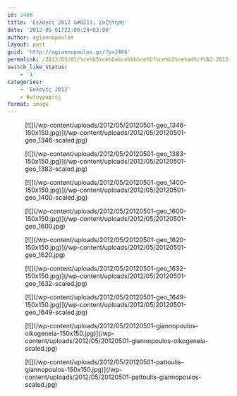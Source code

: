 ```yaml
---
id: 2466
title: 'Εκλογές 2012 &#8211; Συζήτηση'
date: '2012-05-01T22:00:24+03:00'
author: agiannopoulos
layout: post
guid: 'http://agiannopoulos.gr/?p=2466'
permalink: /2012/05/01/%ce%b5%ce%ba%ce%bb%ce%bf%ce%b3%ce%ad%cf%82-2012-%cf%83%cf%85%ce%b6%ce%ae%cf%84%ce%b7%cf%83%ce%b7-%cf%86%cf%89%cf%84%ce%bf%ce%b3%cf%81%ce%b1%cf%86%ce%af%ce%b5%cf%82/
switch_like_status:
    - '1'
categories:
    - 'Εκλογές 2012'
    - Φωτογραφίες
format: image
---
```


<div class="gallery galleryid-2466 gallery-columns-3 gallery-size-thumbnail" id="gallery-10"><figure class="gallery-item"><div class="gallery-icon landscape"> [![](/wp-content/uploads/2012/05/20120501-geo_1346-150x150.jpg)](/wp-content/uploads/2012/05/20120501-geo_1346-scaled.jpg) </div></figure><figure class="gallery-item"><div class="gallery-icon landscape"> [![](/wp-content/uploads/2012/05/20120501-geo_1383-150x150.jpg)](/wp-content/uploads/2012/05/20120501-geo_1383-scaled.jpg) </div></figure><figure class="gallery-item"><div class="gallery-icon landscape"> [![](/wp-content/uploads/2012/05/20120501-geo_1400-150x150.jpg)](/wp-content/uploads/2012/05/20120501-geo_1400-scaled.jpg) </div></figure><figure class="gallery-item"><div class="gallery-icon landscape"> [![](/wp-content/uploads/2012/05/20120501-geo_1600-150x150.jpg)](/wp-content/uploads/2012/05/20120501-geo_1600.jpg) </div></figure><figure class="gallery-item"><div class="gallery-icon portrait"> [![](/wp-content/uploads/2012/05/20120501-geo_1620-150x150.jpg)](/wp-content/uploads/2012/05/20120501-geo_1620.jpg) </div></figure><figure class="gallery-item"><div class="gallery-icon landscape"> [![](/wp-content/uploads/2012/05/20120501-geo_1632-150x150.jpg)](/wp-content/uploads/2012/05/20120501-geo_1632-scaled.jpg) </div></figure><figure class="gallery-item"><div class="gallery-icon landscape"> [![](/wp-content/uploads/2012/05/20120501-geo_1649-150x150.jpg)](/wp-content/uploads/2012/05/20120501-geo_1649-scaled.jpg) </div></figure><figure class="gallery-item"><div class="gallery-icon landscape"> [![](/wp-content/uploads/2012/05/20120501-giannopoulos-oikogeneia-150x150.jpg)](/wp-content/uploads/2012/05/20120501-giannopoulos-oikogeneia-scaled.jpg) </div></figure><figure class="gallery-item"><div class="gallery-icon portrait"> [![](/wp-content/uploads/2012/05/20120501-pattoulis-giannopoulos-150x150.jpg)](/wp-content/uploads/2012/05/20120501-pattoulis-giannopoulos-scaled.jpg) </div></figure> </div>
